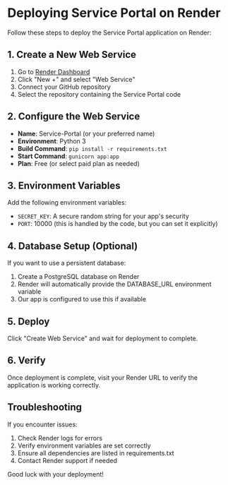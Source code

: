 # Deploying Service Portal on Render

Follow these steps to deploy the Service Portal application on Render:

## 1. Create a New Web Service

1. Go to [Render Dashboard](https://dashboard.render.com/)
2. Click "New +" and select "Web Service"
3. Connect your GitHub repository
4. Select the repository containing the Service Portal code

## 2. Configure the Web Service

- **Name**: Service-Portal (or your preferred name)
- **Environment**: Python 3
- **Build Command**: `pip install -r requirements.txt`
- **Start Command**: `gunicorn app:app`
- **Plan**: Free (or select paid plan as needed)

## 3. Environment Variables

Add the following environment variables:
- `SECRET_KEY`: A secure random string for your app's security
- `PORT`: 10000 (this is handled by the code, but you can set it explicitly)

## 4. Database Setup (Optional)

If you want to use a persistent database:
1. Create a PostgreSQL database on Render
2. Render will automatically provide the DATABASE_URL environment variable
3. Our app is configured to use this if available

## 5. Deploy

Click "Create Web Service" and wait for deployment to complete.

## 6. Verify

Once deployment is complete, visit your Render URL to verify the application is working correctly.

## Troubleshooting

If you encounter issues:
1. Check Render logs for errors
2. Verify environment variables are set correctly
3. Ensure all dependencies are listed in requirements.txt
4. Contact Render support if needed

Good luck with your deployment! 